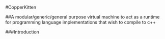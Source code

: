 #CopperKitten

##A modular/generic/general purpose virtual machine to act as a runtime for programming language implementations that wish to compile to c++

###Introduction



